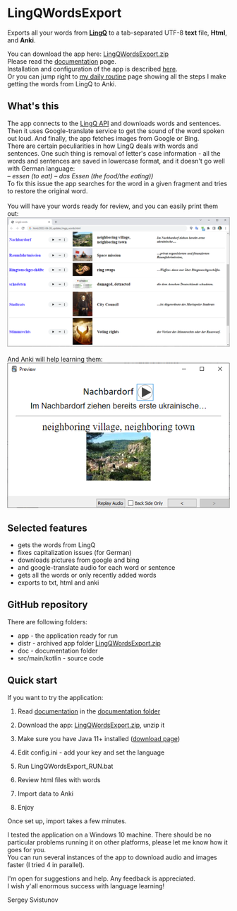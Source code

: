 # LingQWordsExport
Exports all your words from **[LingQ](https://lingq.com)** 
to a tab-separated UTF-8 **text** file, **Html**, and **Anki**.

You can download the app here: [LingQWordsExport.zip](https://github.com/SergeyFM/LingQWordsExport/raw/master/distr/LingQWordsExport.zip) <br>
Please read the [documentation](doc/README.md) page. <br>
Installation and configuration of the app is described [here](doc/Installation.md). <br>
Or you can jump right to [my daily routine](doc/MyDailyRoutine.md) page showing all the steps I make getting the words from LingQ to Anki. <br>

## What's this
The app connects to the [LingQ API](https://www.lingq.com/apidocs/index.html) and downloads words and sentences. Then it uses Google-translate service to get the sound of the word spoken out loud. And finally, the app fetches images from Google or Bing. <br>
There are certain peculiarities in how LingQ deals with words and sentences. One such thing is removal of letter's case information - all the words and sentences are saved in lowercase format, and it doesn't go well with German language:<br>
_– essen (to eat) – das Essen (the food/the eating))_ <br> 
To fix this issue the app searches for the word in a given fragment and tries to restore the original word.
<br> <br>
You will have your words ready for review, and you can easily print them out: <br>
![](doc/a22.png) <br> <br>
And Anki will help learning them: <br>
![](doc/a33.png)

## Selected features
* gets the words from LingQ
* fixes capitalization issues (for German)
* downloads pictures from google and bing
* and google-translate audio for each word or sentence
* gets all the words or only recently added words
* exports to txt, html and anki


## GitHub repository
There are following folders: 
 * app - the application ready for run
 * distr - archived app folder [LingQWordsExport.zip](https://github.com/SergeyFM/LingQWordsExport/raw/master/distr/LingQWordsExport.zip)
 * doc - documentation folder
 * src/main/kotlin - source code

## Quick start
If you want to try the application:

1. Read [documentation](doc/README.md) in the  [documentation folder](https://github.com/SergeyFM/LingQWordsExport/tree/master/doc)

2. Download the app: [LingQWordsExport.zip](https://github.com/SergeyFM/LingQWordsExport/raw/master/distr/LingQWordsExport.zip), unzip it

3. Make sure you have Java 11+ installed ([download page](https://www.oracle.com/java/technologies/downloads/))

4. Edit config.ini - add your key and set the language

5. Run LingQWordsExport_RUN.bat 

6. Review html files with words

7. Import data to Anki

8. Enjoy

Once set up, import takes a few minutes.

I tested the application on a Windows 10 machine. There should be no particular problems running it on other platforms, please let me know how it goes for you. <br>
You can run several instances of the app to download audio and images faster (I tried 4 in parallel).

I'm open for suggestions and help. Any feedback is appreciated. <br>
I wish y'all enormous success with language learning!

Sergey Svistunov
